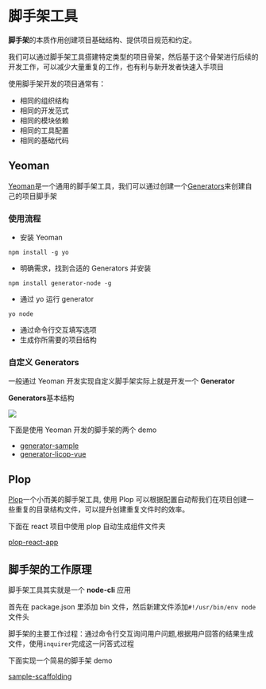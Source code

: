 # 脚手架工具

**脚手架**的本质作用创建项目基础结构、提供项目规范和约定。

我们可以通过脚手架工具搭建特定类型的项目骨架，然后基于这个骨架进行后续的开发工作，可以减少大量重复的工作，也有利与新开发者快速入手项目

使用脚手架开发的项目通常有：

- 相同的组织结构
- 相同的开发范式
- 相同的模块依赖
- 相同的工具配置
- 相同的基础代码

## Yeoman

[Yeoman](https://yeoman.io/)是一个通用的脚手架工具，我们可以通过创建一个[Generators](https://yeoman.io/authoring/index.html)来创建自己的项目脚手架

### 使用流程

- 安装 Yeoman

```
npm install -g yo
```

- 明确需求，找到合适的 Generators 并安装

```
npm install generator-node -g
```

- 通过 yo 运行 generator

```
yo node
```

- 通过命令行交互填写选项
- 生成你所需要的项目结构

### 自定义 Generators

一般通过 Yeoman 开发实现自定义脚手架实际上就是开发一个 **Generator**

**Generators**基本结构

![](/engineering/generator.png)

下面是使用 Yeoman 开发的脚手架的两个 demo

- [generator-sample](https://github.com/licop/What_is_FE/tree/master/examples/generator-sample)
- [generator-licop-vue](https://github.com/licop/What_is_FE/tree/master/examples/generators-licop-vue)

## Plop

[Plop](https://github.com/plopjs/plop)一个小而美的脚手架工具, 使用 Plop 可以根据配置自动帮我们在项目创建一些重复的目录结构文件，可以提升创建重复文件时的效率。

下面在 react 项目中使用 plop 自动生成组件文件夹

[plop-react-app](https://github.com/licop/What_is_FE/tree/master/examples/plop-react-app)

## 脚手架的工作原理

脚手架工具其实就是一个 **node-cli** 应用

首先在 package.json 里添加 bin 文件，然后新建文件添加`#!/usr/bin/env node`文件头

脚手架的主要工作过程：通过命令行交互询问用户问题,根据用户回答的结果生成文件，使用`inquirer`完成这一问答式过程

下面实现一个简易的脚手架 demo

[sample-scaffolding](https://github.com/licop/What_is_FE/tree/master/examples/sample-scaffolding)

